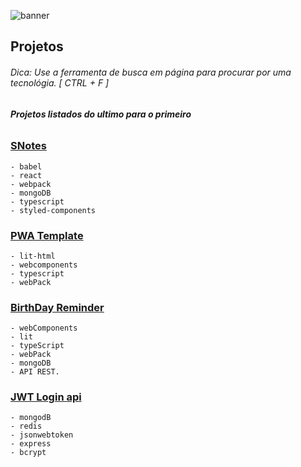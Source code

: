 ![banner](https://user-images.githubusercontent.com/88716893/164410744-1de53f9a-719d-4955-83b5-5f6787401786.png)

## Projetos
###### Dica: Use a ferramenta de busca em página para procurar por uma tecnológia. [ CTRL + F ]
###### ***Projetos listados do ultimo para o primeiro***

### [SNotes](./04_s_notes/)

    - babel
    - react
    - webpack
    - mongoDB
    - typescript
    - styled-components
    
### [PWA Template](./03_Recipes_Notebook/)

    - lit-html
    - webcomponents
    - typescript
    - webPack     
    
### [BirthDay Reminder](./02_Birthday_Reminder/)

    - webComponents
    - lit
    - typeScript
    - webPack
    - mongoDB
    - API REST.
    
    
### [JWT Login api](./01_Authentication_JWT/)

    - mongodB
    - redis
    - jsonwebtoken
    - express
    - bcrypt
